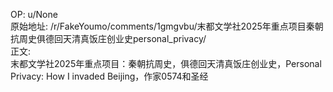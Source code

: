 
OP: u/None  
原始地址: /r/FakeYoumo/comments/1gmgvbu/末都文学社2025年重点项目秦朝抗周史俱德回天清真饭庄创业史personal_privacy/  
正文:  
末都文学社2025年重点项目：秦朝抗周史，俱德回天清真饭庄创业史，Personal Privacy: How I invaded Beijing，作家0574和圣经  

